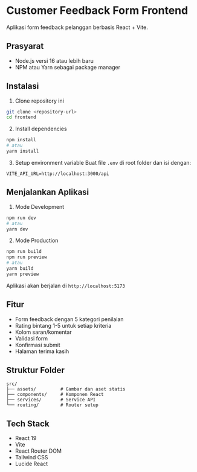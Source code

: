 # Customer Feedback Form Frontend

Aplikasi form feedback pelanggan berbasis React + Vite.

## Prasyarat

- Node.js versi 16 atau lebih baru
- NPM atau Yarn sebagai package manager

## Instalasi

1. Clone repository ini
```bash
git clone <repository-url>
cd frontend
```

2. Install dependencies
```bash
npm install
# atau
yarn install
```

3. Setup environment variable
Buat file `.env` di root folder dan isi dengan:
```
VITE_API_URL=http://localhost:3000/api
```

## Menjalankan Aplikasi

1. Mode Development
```bash
npm run dev
# atau
yarn dev
```

2. Mode Production
```bash
npm run build
npm run preview
# atau
yarn build
yarn preview
```

Aplikasi akan berjalan di `http://localhost:5173`

## Fitur

- Form feedback dengan 5 kategori penilaian
- Rating bintang 1-5 untuk setiap kriteria
- Kolom saran/komentar
- Validasi form
- Konfirmasi submit
- Halaman terima kasih

## Struktur Folder

```
src/
├── assets/         # Gambar dan aset statis
├── components/     # Komponen React
├── services/       # Service API
└── routing/        # Router setup
```

## Tech Stack

- React 19
- Vite
- React Router DOM
- Tailwind CSS
- Lucide React
